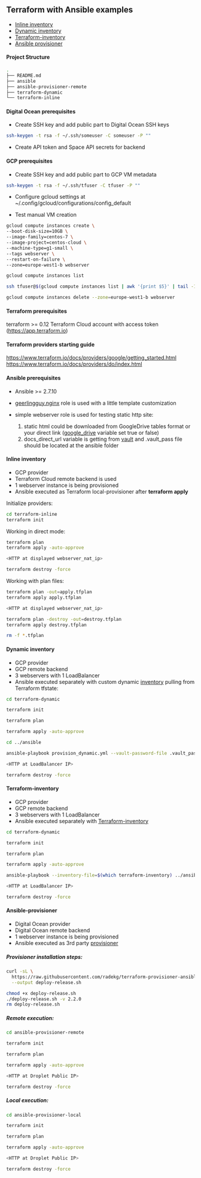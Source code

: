 ## Terraform with Ansible examples

- [Inline inventory](https://github.com/silazare/terraform-ansible#inline-inventory)
- [Dynamic inventory](https://github.com/silazare/terraform-ansible#dynamic-inventory)
- [Terraform-inventory](https://github.com/silazare/terraform-ansible#terraform-inventory)
- [Ansible provisioner](https://github.com/silazare/terraform-ansible#ansible-provisioner)

#### Project Structure

```sh
.
├── README.md
├── ansible
├── ansible-provisioner-remote
├── terraform-dynamic
└── terraform-inline
```

#### Digital Ocean prerequisites

- Create SSH key and add public part to Digital Ocean SSH keys
```sh
ssh-keygen -t rsa -f ~/.ssh/someuser -C someuser -P ""
```

- Create API token and Space API secrets for backend

#### GCP prerequisites

- Create SSH key and add public part to GCP VM metadata
```sh
ssh-keygen -t rsa -f ~/.ssh/tfuser -C tfuser -P ""
```

- Configure gcloud settings at ~/.config/gcloud/configurations/config_default

- Test manual VM creation
```sh
gcloud compute instances create \
--boot-disk-size=10GB \
--image-family=centos-7 \
--image-project=centos-cloud \
--machine-type=g1-small \
--tags webserver \
--restart-on-failure \
--zone=europe-west1-b webserver

gcloud compute instances list

ssh tfuser@$(gcloud compute instances list | awk '{print $5}' | tail -1) -i ~/.ssh/tfuser

gcloud compute instances delete --zone=europe-west1-b webserver
```

#### Terraform prerequisites
terraform >= 0.12
Terraform Cloud account with access token (https://app.terraform.io)

#### Terraform providers starting guide

https://www.terraform.io/docs/providers/google/getting_started.html
https://www.terraform.io/docs/providers/do/index.html

#### Ansible prerequisites

- Ansible >= 2.7.10
- [geerlingguy.nginx](https://github.com/geerlingguy/ansible-role-nginx) role is used with a little template customization
- simple webserver role is used for testing static http site:

  1) static html could be downloaded from GoogleDrive tables format or your direct link ([google_drive](./ansible/roles/webserver/defaults/main.yml) variable set true or false)
  2) docs_direct_url variable is getting from [vault](./ansible/roles/webserver/vars/secret_example.yml) and .vault_pass file should be located at the ansible folder


#### Inline inventory

- GCP provider
- Terraform Cloud remote backend is used
- 1 webserver instance is being provisioned
- Ansible executed as Terraform local-provisioner after **terraform apply**

Initialize providers:
```sh
cd terraform-inline
terraform init
```

Working in direct mode:
```sh
terraform plan
terraform apply -auto-approve

<HTTP at displayed webserver_nat_ip>

terraform destroy -force
```

Working with plan files:
```sh
terraform plan -out=apply.tfplan
terraform apply apply.tfplan

<HTTP at displayed webserver_nat_ip>

terraform plan -destroy -out=destroy.tfplan
terraform apply destroy.tfplan

rm -f *.tfplan
```

#### Dynamic inventory

- GCP provider
- GCP remote backend
- 3 webservers with 1 LoadBalancer
- Ansible executed separately with custom dynamic [inventory](https://github.com/express42/terraform-ansible-example/blob/master/ansible/dynamic_inventory.sh) pulling from Terraform tfstate:


```sh
cd terraform-dynamic

terraform init

terraform plan

terraform apply -auto-approve

cd ../ansible

ansible-playbook provision_dynamic.yml --vault-password-file .vault_pass

<HTTP at LoadBalancer IP>

terraform destroy -force
```

#### Terraform-inventory

- GCP provider
- GCP remote backend
- 3 webservers with 1 LoadBalancer
- Ansible executed separately with [Terraform-inventory](https://github.com/adammck/terraform-inventory)

```sh
cd terraform-dynamic

terraform init

terraform plan

terraform apply -auto-approve

ansible-playbook --inventory-file=$(which terraform-inventory) ../ansible/provision_tf_inventory.yml --vault-password-file ../ansible/.vault_pass

<HTTP at LoadBalancer IP>

terraform destroy -force
```

#### Ansible-provisioner

- Digital Ocean provider
- Digital Ocean remote backend
- 1 webserver instance is being provisioned
- Ansible executed as 3rd party [provisioner](https://github.com/radekg/terraform-provisioner-ansible)

##### Provisioner installation steps:

```sh
curl -sL \
  https://raw.githubusercontent.com/radekg/terraform-provisioner-ansible/master/bin/deploy-release.sh \
  --output deploy-release.sh

chmod +x deploy-release.sh
./deploy-release.sh -v 2.2.0
rm deploy-release.sh
```

##### Remote execution:

```sh
cd ansible-provisioner-remote

terraform init

terraform plan

terraform apply -auto-approve

<HTTP at Droplet Public IP>

terraform destroy -force
```

##### Local execution:

```sh
cd ansible-provisioner-local

terraform init

terraform plan

terraform apply -auto-approve

<HTTP at Droplet Public IP>

terraform destroy -force
```